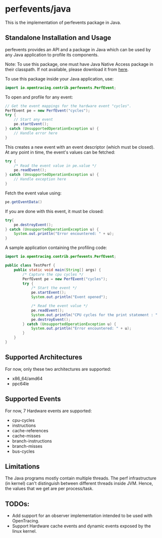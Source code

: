 # perfevents/java
This is the implementation of perfevents package in Java.

## Standalone Installation and Usage
perfevents provides an API and a package in Java which can be used
by any Java application to profile its components.

Note: To use this package, one must have Java Native Access package in their
classpath. If not available, please download it from [here](https://github.com/java-native-access/jna).

To use this package inside your Java application, use:
```java
import io.opentracing.contrib.perfevents.PerfEvent;
```

To open and profile for any event:
```java
// Get the event mappings for the hardware event "cycles".
PerfEvent pe = new PerfEvent("cycles");
try {
    // Start any event
    pe.startEvent();
} catch (UnsupportedOperationException u) {
    // Handle error here
}
```

This creates a new event with an event descriptor (which must be closed). At
any point in time, the event's values can be fetched:
```java
try {
    /* Read the event value in pe.value */
	pe.readEvent();
} catch (UnsupportedOperationException u) {
    // Handle exception here
}
```
Fetch the event value using:
```java
pe.getEventData()
```

If you are done with this event, it must be closed:
```java
try{
	pe.destroyEvent();
} catch (UnsupportedOperationException u) {
    System.out.println("Error encountered: " + u);
}
```

A sample application containing the profiling code:
```java
import io.opentracing.contrib.perfevents.PerfEvent;

public class TestPerf {
    public static void main(String[] args) {
        /* Capture the cpu cycles */
		PerfEvent pe = new PerfEvent("cycles");
		try {
			/* Start the event */
			pe.startEvent();
			System.out.println("Event opened");

			/* Read the event value */
			pe.readEvent();
			System.out.println("CPU cycles for the print statement : " + pe.getEventData());
			pe.destroyEvent();
		} catch (UnsupportedOperationException u) {
			System.out.println("Error encountered: " + u);
		}
	}
}
```

## Supported Architectures
For now, only these two architectures are supported:
- x86_64/amd64
- ppc64le

## Supported Events
For now, 7 Hardware events are supported:
- cpu-cycles
- instructions
- cache-references
- cache-misses
- branch-instructions
- branch-misses
- bus-cycles

## Limitations
The Java programs mostly contain multiple threads. The perf infrastructure (in kernel) can't distinguish between different threads inside JVM. Hence, the values that we get are per process/task.

## TODOs:
- Add support for an observer implementation intended to be used with OpenTracing.
- Support Hardware cache events and dynamic events exposed by the linux kernel.
